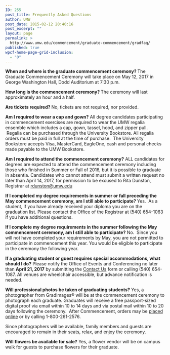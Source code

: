 ```yaml
---
ID: 255
post_title: Frequently Asked Questions
author: UMW
post_date: 2015-02-12 20:40:16
post_excerpt: ""
layout: page
permalink: >
  http://www.umw.edu/commencement/graduate-commencement/gradfaq/
published: true
wpcf-home-page-grid-inclusion:
  - "0"
---
```

<strong>When and where is the graduate commencement ceremony?
</strong>The Graduate Commencement Ceremony will take place on May 12, 2017 in George Washington Hall, Dodd Auditorium at 7:30 p.m.

<strong>How long is the commencement ceremony?
</strong>The ceremony will last approximately an hour and a half.

<strong>Are tickets required?
</strong>No, tickets are not required, nor provided.

<strong>Am I required to wear a cap and gown?</strong>
All degree candidates participating in commencement exercises are required to wear the UMW regalia ensemble which includes a cap, gown, tassel, hood, and zipper pull.  Regalia can be purchased through the University Bookstore. All regalia orders must be paid in full at the time of purchase.  The University Bookstore accepts Visa, MasterCard, EagleOne, cash and personal checks made payable to the UMW Bookstore.

<strong>Am I required to attend the commencement ceremony?</strong>
ALL candidates for degrees are expected to attend the commencement ceremony including those who finished in Summer or Fall of 2016, but it is possible to graduate in absentia. Candidates who cannot attend must submit a written request no later than April 14, 2017, for permission to be excused to Rita Dunston, Registrar at <a href="mailto:rdunston@umw.edu">rdunston@umw.edu</a>

<strong>If I completed my degree requirements in summer or fall preceding the May commencement ceremony, am I still able to participate?
</strong>Yes.  As a student, if you have already received your diploma you are on the graduation list. Please contact the Office of the Registrar at (540) 654-1063 if you have additional questions.

<strong>If I complete my degree requirements in the summer following the May commencement ceremony, am I still able to participate?</strong>
No.  Since you will not have completed your requirements by May, you are not permitted to participate in commencement this year. You would be eligible to participate in the ceremony the following year.

<strong>If a graduating student or guest requires special accommodations, what should I do?</strong>
Please notify the Office of Events and Conferencing no later than <strong>April 21, 2017</strong> by submitting the <a href="http://www.umw.edu/commencement/contact-us/">Contact Us</a> form or calling (540) 654-1087. All venues are wheelchair accessible, but advance notification is needed.

<strong>Will professional photos be taken of graduating students?</strong>
Yes, a photographer from GradImages® will be at the commencement ceremony to photograph each graduate. Graduates will receive a free passport-sized digital proof via email within 10 to 14 days and via postal mail within 10 to 20 days following the ceremony.  After Commencement, orders may be <a href="http://www.gradimages.com">placed online</a> or by calling 1-800-261-2576.

Since photographers will be available, family members and guests are encouraged to remain in their seats, relax, and enjoy the ceremony.

<strong>Will flowers be available for sale?</strong>
Yes, a flower vendor will be on campus walk for guests to purchase flowers for their graduate.